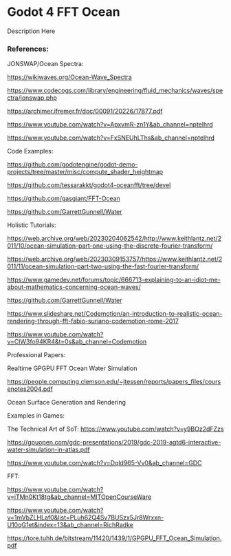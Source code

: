 # Godot 4 FFT Ocean

Description Here

### References:

JONSWAP/Ocean Spectra:

https://wikiwaves.org/Ocean-Wave_Spectra

https://www.codecogs.com/library/engineering/fluid_mechanics/waves/spectra/jonswap.php

https://archimer.ifremer.fr/doc/00091/20226/17877.pdf

https://www.youtube.com/watch?v=ApxvmR-zn1Y&ab_channel=nptelhrd

https://www.youtube.com/watch?v=FxSNEUhLThs&ab_channel=nptelhrd

Code Examples:

https://github.com/godotengine/godot-demo-projects/tree/master/misc/compute_shader_heightmap

https://github.com/tessarakkt/godot4-oceanfft/tree/devel

https://github.com/gasgiant/FFT-Ocean

https://github.com/GarrettGunnell/Water

Holistic Tutorials:

https://web.archive.org/web/20230204062542/http://www.keithlantz.net/2011/10/ocean-simulation-part-one-using-the-discrete-fourier-transform/

https://web.archive.org/web/20230309153757/https://www.keithlantz.net/2011/11/ocean-simulation-part-two-using-the-fast-fourier-transform/

https://www.gamedev.net/forums/topic/666713-explaining-to-an-idiot-me-about-mathematics-concerning-ocean-waves/

https://github.com/GarrettGunnell/Water

https://www.slideshare.net/Codemotion/an-introduction-to-realistic-ocean-rendering-through-fft-fabio-suriano-codemotion-rome-2017

https://www.youtube.com/watch?v=ClW3fo94KR4&t=0s&ab_channel=Codemotion

Professional Papers:

Realtime GPGPU FFT Ocean Water Simulation

https://people.computing.clemson.edu/~jtessen/reports/papers_files/coursenotes2004.pdf

Ocean Surface Generation and Rendering

Examples in Games:

The Technical Art of SoT: https://www.youtube.com/watch?v=y9BOz2dFZzs

https://gpuopen.com/gdc-presentations/2019/gdc-2019-agtd6-interactive-water-simulation-in-atlas.pdf

https://www.youtube.com/watch?v=Dqld965-Vv0&ab_channel=GDC

FFT:

https://www.youtube.com/watch?v=iTMn0Kt18tg&ab_channel=MITOpenCourseWare

https://www.youtube.com/watch?v=1mVbZLHLaf0&list=PLuh62Q4Sv7BUSzx5Jr8Wrxxn-U10qG1et&index=13&ab_channel=RichRadke

https://tore.tuhh.de/bitstream/11420/1439/1/GPGPU_FFT_Ocean_Simulation.pdf
